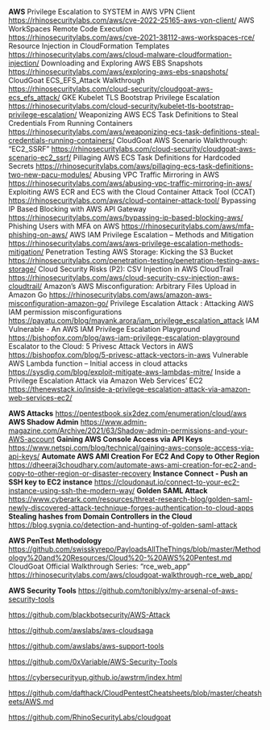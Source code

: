 **AWS**
Privilege Escalation to SYSTEM in AWS VPN Client
https://rhinosecuritylabs.com/aws/cve-2022-25165-aws-vpn-client/
AWS WorkSpaces Remote Code Execution
https://rhinosecuritylabs.com/aws/cve-2021-38112-aws-workspaces-rce/
Resource Injection in CloudFormation Templates
https://rhinosecuritylabs.com/aws/cloud-malware-cloudformation-injection/
Downloading and Exploring AWS EBS Snapshots
https://rhinosecuritylabs.com/aws/exploring-aws-ebs-snapshots/
CloudGoat ECS_EFS_Attack Walkthrough
https://rhinosecuritylabs.com/cloud-security/cloudgoat-aws-ecs_efs_attack/
GKE Kubelet TLS Bootstrap Privilege Escalation
https://rhinosecuritylabs.com/cloud-security/kubelet-tls-bootstrap-privilege-escalation/
Weaponizing AWS ECS Task Definitions to Steal Credentials From Running Containers
https://rhinosecuritylabs.com/aws/weaponizing-ecs-task-definitions-steal-credentials-running-containers/
CloudGoat AWS Scenario Walkthrough: “EC2_SSRF”
https://rhinosecuritylabs.com/cloud-security/cloudgoat-aws-scenario-ec2_ssrf/
Pillaging AWS ECS Task Definitions for Hardcoded Secrets
https://rhinosecuritylabs.com/aws/pillaging-ecs-task-definitions-two-new-pacu-modules/
Abusing VPC Traffic Mirroring in AWS
https://rhinosecuritylabs.com/aws/abusing-vpc-traffic-mirroring-in-aws/
Exploiting AWS ECR and ECS with the Cloud Container Attack Tool (CCAT)
https://rhinosecuritylabs.com/aws/cloud-container-attack-tool/
Bypassing IP Based Blocking with AWS API Gateway
https://rhinosecuritylabs.com/aws/bypassing-ip-based-blocking-aws/
Phishing Users with MFA on AWS
https://rhinosecuritylabs.com/aws/mfa-phishing-on-aws/
AWS IAM Privilege Escalation – Methods and Mitigation
https://rhinosecuritylabs.com/aws/aws-privilege-escalation-methods-mitigation/
Penetration Testing AWS Storage: Kicking the S3 Bucket
https://rhinosecuritylabs.com/penetration-testing/penetration-testing-aws-storage/
Cloud Security Risks (P2): CSV Injection in AWS CloudTrail
https://rhinosecuritylabs.com/aws/cloud-security-csv-injection-aws-cloudtrail/
Amazon’s AWS Misconfiguration: Arbitrary Files Upload in Amazon Go
https://rhinosecuritylabs.com/aws/amazon-aws-misconfiguration-amazon-go/
Privilege Escalation Attack : Attacking AWS IAM permission misconfigurations
https://payatu.com/blog/mayank.arora/iam_privilege_escalation_attack
IAM Vulnerable - An AWS IAM Privilege Escalation Playground
https://bishopfox.com/blog/aws-iam-privilege-escalation-playground
Escalator to the Cloud: 5 Privesc Attack Vectors in AWS
https://bishopfox.com/blog/5-privesc-attack-vectors-in-aws
Vulnerable AWS Lambda function – Initial access in cloud attacks
https://sysdig.com/blog/exploit-mitigate-aws-lambdas-mitre/
Inside a Privilege Escalation Attack via Amazon Web Services’ EC2
https://thenewstack.io/inside-a-privilege-escalation-attack-via-amazon-web-services-ec2/

**AWS Attacks**
https://pentestbook.six2dez.com/enumeration/cloud/aws
**AWS Shadow Admin**
https://www.admin-magazine.com/Archive/2021/63/Shadow-admin-permissions-and-your-AWS-account
**Gaining AWS Console Access via API Keys**
https://www.netspi.com/blog/technical/gaining-aws-console-access-via-api-keys/
**Automate AWS AMI Creation For EC2 And Copy to Other Region**
https://dheeraj3choudhary.com/automate-aws-ami-creation-for-ec2-and-copy-to-other-region-or-disaster-recovery
**Instance Connect - Push an SSH key to EC2 instance**
https://cloudonaut.io/connect-to-your-ec2-instance-using-ssh-the-modern-way/
**Golden SAML Attack**
https://www.cyberark.com/resources/threat-research-blog/golden-saml-newly-discovered-attack-technique-forges-authentication-to-cloud-apps
**Stealing hashes from Domain Controllers in the Cloud**
https://blog.sygnia.co/detection-and-hunting-of-golden-saml-attack


**AWS PenTest Methodology**
https://github.com/swisskyrepo/PayloadsAllTheThings/blob/master/Methodology%20and%20Resources/Cloud%20-%20AWS%20Pentest.md
CloudGoat Official Walkthrough Series: “rce_web_app”
https://rhinosecuritylabs.com/aws/cloudgoat-walkthrough-rce_web_app/

**AWS Security Tools**
https://github.com/toniblyx/my-arsenal-of-aws-security-tools

https://github.com/blackbotsecurity/AWS-Attack

https://github.com/awslabs/aws-cloudsaga

https://github.com/awslabs/aws-support-tools

https://github.com/0xVariable/AWS-Security-Tools

https://cybersecurityup.github.io/awstrm/index.html

https://github.com/dafthack/CloudPentestCheatsheets/blob/master/cheatsheets/AWS.md

https://github.com/RhinoSecurityLabs/cloudgoat
